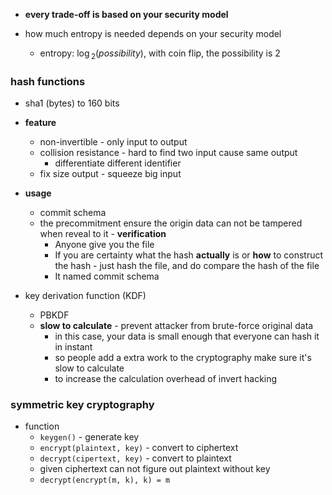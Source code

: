 - **every trade-off is based on your security model**

- how much entropy is needed depends on your security model
	- entropy: $\log{_2}(possibility)$, with coin flip, the possibility is 2

### hash functions

- sha1 (bytes) to 160 bits

- **feature**
	- non-invertible - only input to output
	- collision resistance - hard to find two input cause same output
		- differentiate different identifier
	- fix size output - squeeze big input
- **usage**
	- commit schema
	- the precommitment ensure the origin data can not be tampered when reveal to it - **verification**
		- Anyone give you the file
		- If you are certainty what the hash **actually** is or **how** to construct the hash - just hash the file, and do compare the hash of the file
		- It named commit schema

- key derivation function (KDF)
	- PBKDF
	- **slow to calculate** - prevent attacker from brute-force original data
		- in this case, your data is small enough that everyone can hash it in instant
		- so people add a extra work to the cryptography make sure it's slow to calculate
		- to increase the calculation overhead of invert hacking


### symmetric key cryptography

- function
	- `keygen()` - generate key
	- `encrypt(plaintext, key)` - convert to ciphertext
	- `decrypt(cipertext, key)` - convert to plaintext
	- given ciphertext can not figure out plaintext without key
	- `decrypt(encrypt(m, k), k) = m`